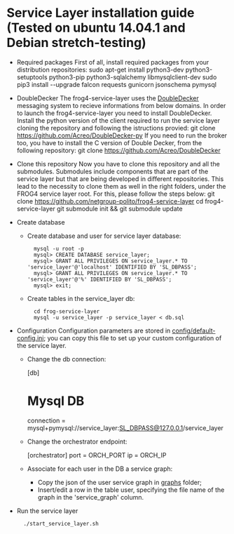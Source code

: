 # Service Layer installation guide (Tested on ubuntu 14.04.1 and Debian stretch-testing)

- Required packages
    First of all, install required packages from your distribution repositories:
        sudo apt-get install python3-dev python3-setuptools python3-pip python3-sqlalchemy libmysqlclient-dev
        sudo pip3 install --upgrade falcon requests gunicorn jsonschema pymysql

- DoubleDecker
    The frog4-service-layer uses the [DoubleDecker](https://github.com/Acreo/DoubleDecker) messaging system to recieve informations from below domains. In order to launch the frog4-service-layer you need to install DoubleDecker.
    Install the python version of the client required to run the service layer cloning the repository and following the istructions provied:
        git clone https://github.com/Acreo/DoubleDecker-py
    If you need to run the broker too, you have to install the C version of Double Decker, from the following repository:
        git clone https://github.com/Acreo/DoubleDecker
    
- Clone this repository
    Now you have to clone this repository and all the submodules. Submodules include components that are part of the service layer but that are being developed in different repositories. This lead to the necessity to clone them as well in the right folders, under the FROG4 service layer root. For this, please follow the steps below:
        git clone https://github.com/netgroup-polito/frog4-service-layer
        cd frog4-service-layer
        git submodule init && git submodule update
    
- Create database
    - Create database and user for service layer database:
        
            mysql -u root -p
            mysql> CREATE DATABASE service_layer;
            mysql> GRANT ALL PRIVILEGES ON service_layer.* TO 'service_layer'@'localhost' IDENTIFIED BY 'SL_DBPASS';
            mysql> GRANT ALL PRIVILEGES ON service_layer.* TO 'service_layer'@'%' IDENTIFIED BY 'SL_DBPASS';    
            mysql> exit;
    
    - Create tables in the service_layer db:
            
            cd frog-service-layer
            mysql -u service_layer -p service_layer < db.sql

- Configuration
    Configuration parameters are stored in [config/default-config.ini](config/default-config.ini); you can copy this file to set up your custom configuration of the service layer.

    - Change the db connection:

        [db]
        # Mysql DB
        connection = mysql+pymysql://service_layer:SL_DBPASS@127.0.0.1/service_layer
    
    - Change the orchestrator endpoint:
     
        [orchestrator]
        port = ORCH_PORT
        ip = ORCH_IP
        
    - Associate for each user in the DB a service graph:
        - Copy the json of the user service graph in [graphs](graphs) folder;
        - Insert/edit a row in the table user, specifying the file name of the graph in the 'service_graph' column.

- Run the service layer
        
        ./start_service_layer.sh
